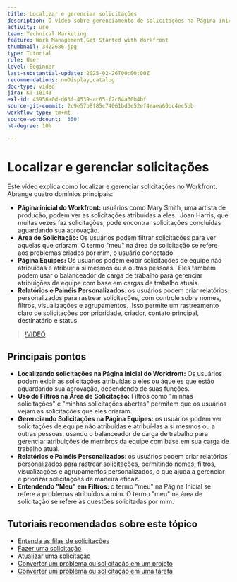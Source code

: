 ```yaml
---
title: Localizar e gerenciar solicitações
description: O vídeo sobre gerenciamento de solicitações na Página inicial do Workfront demonstra como usar filtros, gerenciar atribuições de equipe, criar relatórios e painéis personalizados e esclarecer o significado de "meu" em diferentes contextos para um gerenciamento eficaz de solicitações.
activity: use
team: Technical Marketing
feature: Work Management,Get Started with Workfront
thumbnail: 3422686.jpg
type: Tutorial
role: User
level: Beginner
last-substantial-update: 2025-02-26T00:00:00Z
recommendations: noDisplay,catalog
doc-type: video
jira: KT-10143
exl-id: 45956a0d-d63f-4539-ac65-f2c64a60b4bf
source-git-commit: 2c9e57b8f85c74061bd3e52ef4eaea60bc4ec5bb
workflow-type: tm+mt
source-wordcount: '350'
ht-degree: 10%

---
```


# Localizar e gerenciar solicitações

Este vídeo explica como localizar e gerenciar solicitações no Workfront. &#x200B; Abrange quatro domínios principais:

* **Página inicial do Workfront:** usuários como Mary Smith, uma artista de produção, podem ver as solicitações atribuídas a eles. &#x200B; Joan Harris, que muitas vezes faz solicitações, pode encontrar solicitações concluídas aguardando sua aprovação. &#x200B;
* **Área de Solicitação:** Os usuários podem filtrar solicitações para ver aquelas que criaram.&#x200B; O termo &quot;meu&quot; na área de solicitação se refere aos problemas criados por mim, o usuário conectado. &#x200B;
* **Página Equipes:** Os usuários podem exibir solicitações de equipe não atribuídas e atribuir a si mesmos ou a outras pessoas. &#x200B; Eles também podem usar o balanceador de carga de trabalho para gerenciar atribuições de equipe com base em cargas de trabalho atuais. &#x200B;
* **Relatórios e Painéis Personalizados**: os usuários podem criar relatórios personalizados para rastrear solicitações, com controle sobre nomes, filtros, visualizações e agrupamentos. &#x200B; Isso permite um rastreamento claro de solicitações por prioridade, criador, contato principal, destinatário e status. &#x200B;


>[!VIDEO](https://video.tv.adobe.com/v/3422686/?quality=12&learn=on&enablevpops)

## Principais pontos

* **Localizando solicitações na Página Inicial do Workfront:** Os usuários podem exibir as solicitações atribuídas a eles ou àqueles que estão aguardando sua aprovação, dependendo de suas funções. &#x200B;
* **Uso de Filtros na Área de Solicitação:** Filtros como &quot;minhas solicitações&quot; e &quot;minhas solicitações abertas&quot; permitem que os usuários vejam as solicitações que eles criaram. &#x200B;
* **Gerenciando Solicitações na Página Equipes:** os usuários podem ver solicitações de equipe não atribuídas e atribuí-las a si mesmos ou a outras pessoas, usando o balanceador de carga de trabalho para gerenciar atribuições de membros da equipe com base em sua carga de trabalho atual. &#x200B;
* **Relatórios e Painéis Personalizados**: os usuários podem criar relatórios personalizados para rastrear solicitações, permitindo nomes, filtros, visualizações e agrupamentos personalizados, o que ajuda a gerenciar e priorizar solicitações de maneira eficaz. &#x200B;
* **Entendendo &quot;Meu&quot; em Filtros:** o termo &quot;meu&quot; na Página Inicial se refere a problemas atribuídos a mim. O termo &quot;meu&quot; na área de solicitação se refere às questões solicitadas por mim. &#x200B;


## Tutoriais recomendados sobre este tópico

* [Entenda as filas de solicitações](/help/manage-work/request-queues/understand-request-queues.md)
* [Fazer uma solicitação](/help/manage-work/issues-requests/make-a-request.md)
* [Atualizar uma solicitação](/help/manage-work/issues-requests/update-a-request.md)
* [Converter um problema ou solicitação em um projeto](/help/manage-work/issues-requests/create-a-project-from-a-request.md)
* [Converter um problema ou solicitação em uma tarefa](/help/manage-work/issues-requests/convert-issues-to-other-work-items.md)

